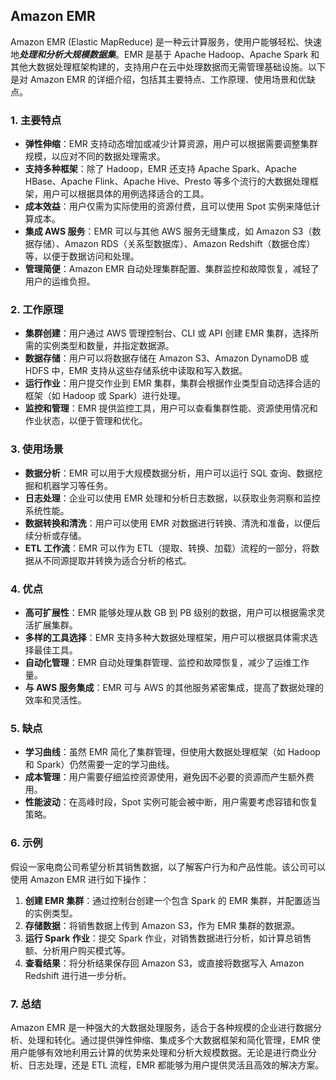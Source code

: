 ## Amazon EMR

Amazon EMR (Elastic MapReduce) 是一种云计算服务，使用户能够轻松、快速地***处理和分析大规模数据集***。EMR 是基于 Apache Hadoop、Apache Spark 和其他大数据处理框架构建的，支持用户在云中处理数据而无需管理基础设施。以下是对 Amazon EMR 的详细介绍，包括其主要特点、工作原理、使用场景和优缺点。

### 1. **主要特点**
- **弹性伸缩**：EMR 支持动态增加或减少计算资源，用户可以根据需要调整集群规模，以应对不同的数据处理需求。
- **支持多种框架**：除了 Hadoop，EMR 还支持 Apache Spark、Apache HBase、Apache Flink、Apache Hive、Presto 等多个流行的大数据处理框架，用户可以根据具体的用例选择适合的工具。
- **成本效益**：用户仅需为实际使用的资源付费，且可以使用 Spot 实例来降低计算成本。
- **集成 AWS 服务**：EMR 可以与其他 AWS 服务无缝集成，如 Amazon S3（数据存储）、Amazon RDS（关系型数据库）、Amazon Redshift（数据仓库）等，以便于数据访问和处理。
- **管理简便**：Amazon EMR 自动处理集群配置、集群监控和故障恢复，减轻了用户的运维负担。

### 2. **工作原理**
- **集群创建**：用户通过 AWS 管理控制台、CLI 或 API 创建 EMR 集群，选择所需的实例类型和数量，并指定数据源。
- **数据存储**：用户可以将数据存储在 Amazon S3、Amazon DynamoDB 或 HDFS 中，EMR 支持从这些存储系统中读取和写入数据。
- **运行作业**：用户提交作业到 EMR 集群，集群会根据作业类型自动选择合适的框架（如 Hadoop 或 Spark）进行处理。
- **监控和管理**：EMR 提供监控工具，用户可以查看集群性能、资源使用情况和作业状态，以便于管理和优化。

### 3. **使用场景**
- **数据分析**：EMR 可以用于大规模数据分析，用户可以运行 SQL 查询、数据挖掘和机器学习等任务。
- **日志处理**：企业可以使用 EMR 处理和分析日志数据，以获取业务洞察和监控系统性能。
- **数据转换和清洗**：用户可以使用 EMR 对数据进行转换、清洗和准备，以便后续分析或存储。
- **ETL 工作流**：EMR 可以作为 ETL（提取、转换、加载）流程的一部分，将数据从不同源提取并转换为适合分析的格式。

### 4. **优点**
- **高可扩展性**：EMR 能够处理从数 GB 到 PB 级别的数据，用户可以根据需求灵活扩展集群。
- **多样的工具选择**：EMR 支持多种大数据处理框架，用户可以根据具体需求选择最佳工具。
- **自动化管理**：EMR 自动处理集群管理、监控和故障恢复，减少了运维工作量。
- **与 AWS 服务集成**：EMR 可与 AWS 的其他服务紧密集成，提高了数据处理的效率和灵活性。

### 5. **缺点**
- **学习曲线**：虽然 EMR 简化了集群管理，但使用大数据处理框架（如 Hadoop 和 Spark）仍然需要一定的学习曲线。
- **成本管理**：用户需要仔细监控资源使用，避免因不必要的资源而产生额外费用。
- **性能波动**：在高峰时段，Spot 实例可能会被中断，用户需要考虑容错和恢复策略。

### 6. **示例**
假设一家电商公司希望分析其销售数据，以了解客户行为和产品性能。该公司可以使用 Amazon EMR 进行如下操作：
1. **创建 EMR 集群**：通过控制台创建一个包含 Spark 的 EMR 集群，并配置适当的实例类型。
2. **存储数据**：将销售数据上传到 Amazon S3，作为 EMR 集群的数据源。
3. **运行 Spark 作业**：提交 Spark 作业，对销售数据进行分析，如计算总销售额、分析用户购买模式等。
4. **查看结果**：将分析结果保存回 Amazon S3，或直接将数据写入 Amazon Redshift 进行进一步分析。

### 7. **总结**
Amazon EMR 是一种强大的大数据处理服务，适合于各种规模的企业进行数据分析、处理和转化。通过提供弹性伸缩、集成多个大数据框架和简化管理，EMR 使用户能够有效地利用云计算的优势来处理和分析大规模数据。无论是进行商业分析、日志处理，还是 ETL 流程，EMR 都能够为用户提供灵活且高效的解决方案。